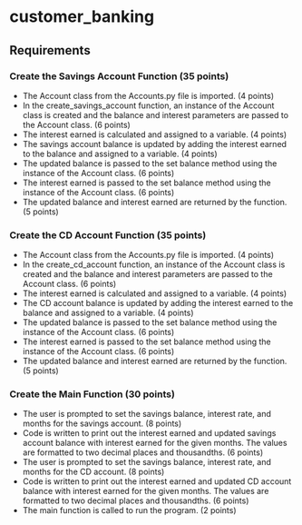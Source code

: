 # customer_banking

## Requirements

### Create the Savings Account Function (35 points)

* The Account class from the Accounts.py file is imported. (4 points)
* In the create_savings_account function, an instance of the Account class is created and the balance and interest parameters are passed to the Account class. (6 points)
* The interest earned is calculated and assigned to a variable. (4 points)
* The savings account balance is updated by adding the interest earned to the balance and assigned to a variable. (4 points)
* The updated balance is passed to the set balance method using the instance of the Account class. (6 points)
* The interest earned is passed to the set balance method using the instance of the Account class. (6 points)
* The updated balance and interest earned are returned by the function. (5 points)


### Create the CD Account Function (35 points)

* The Account class from the Accounts.py file is imported. (4 points)
* In the create_cd_account function, an instance of the Account class is created and the balance and interest parameters are passed to the Account class. (6 points)
* The interest earned is calculated and assigned to a variable. (4 points)
* The CD account balance is updated by adding the interest earned to the balance and assigned to a variable. (4 points)
* The updated balance is passed to the set balance method using the instance of the Account class. (6 points)
* The interest earned is passed to the set balance method using the instance of the Account class. (6 points)
* The updated balance and interest earned are returned by the function. (5 points)

### Create the Main Function (30 points)

* The user is prompted to set the savings balance, interest rate, and months for the savings account. (8 points)
* Code is written to print out the interest earned and updated savings account balance with interest earned for the given months. The values are formatted to two decimal places and thousandths. (6 points)
* The user is prompted to set the savings balance, interest rate, and months for the CD account. (8 points)
* Code is written to print out the interest earned and updated CD account balance with interest earned for the given months. The values are formatted to two decimal places and thousandths. (6 points)
* The main function is called to run the program. (2 points)
